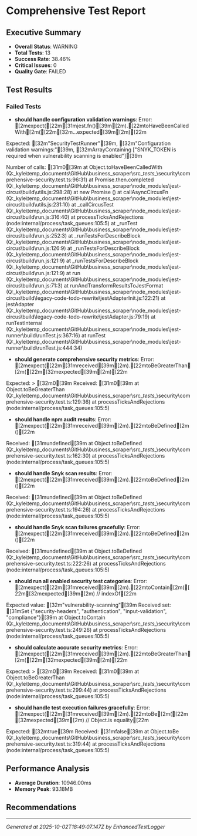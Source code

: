 # Comprehensive Test Report

## Executive Summary
- **Overall Status**: WARNING
- **Total Tests**: 13
- **Success Rate**: 38.46%
- **Critical Issues**: 0
- **Quality Gate**: FAILED

## Test Results
### Failed Tests
- **should handle configuration validation warnings**: Error: [2mexpect([22m[31mjest.fn()[39m[2m).[22mtoHaveBeenCalledWith[2m([22m[32m...expected[39m[2m)[22m

Expected: [32m"SecurityTestRunner"[39m, [32m"Configuration validation warnings:"[39m, [32mArrayContaining ["SNYK_TOKEN is required when vulnerability scanning is enabled"][39m

Number of calls: [31m0[39m
    at Object.toHaveBeenCalledWith (Q:\_kyle\temp_documents\GitHub\business_scraper\src\__tests__\security\comprehensive-security.test.ts:96:31)
    at Promise.then.completed (Q:\_kyle\temp_documents\GitHub\business_scraper\node_modules\jest-circus\build\utils.js:298:28)
    at new Promise (<anonymous>)
    at callAsyncCircusFn (Q:\_kyle\temp_documents\GitHub\business_scraper\node_modules\jest-circus\build\utils.js:231:10)
    at _callCircusTest (Q:\_kyle\temp_documents\GitHub\business_scraper\node_modules\jest-circus\build\run.js:316:40)
    at processTicksAndRejections (node:internal/process/task_queues:105:5)
    at _runTest (Q:\_kyle\temp_documents\GitHub\business_scraper\node_modules\jest-circus\build\run.js:252:3)
    at _runTestsForDescribeBlock (Q:\_kyle\temp_documents\GitHub\business_scraper\node_modules\jest-circus\build\run.js:126:9)
    at _runTestsForDescribeBlock (Q:\_kyle\temp_documents\GitHub\business_scraper\node_modules\jest-circus\build\run.js:121:9)
    at _runTestsForDescribeBlock (Q:\_kyle\temp_documents\GitHub\business_scraper\node_modules\jest-circus\build\run.js:121:9)
    at run (Q:\_kyle\temp_documents\GitHub\business_scraper\node_modules\jest-circus\build\run.js:71:3)
    at runAndTransformResultsToJestFormat (Q:\_kyle\temp_documents\GitHub\business_scraper\node_modules\jest-circus\build\legacy-code-todo-rewrite\jestAdapterInit.js:122:21)
    at jestAdapter (Q:\_kyle\temp_documents\GitHub\business_scraper\node_modules\jest-circus\build\legacy-code-todo-rewrite\jestAdapter.js:79:19)
    at runTestInternal (Q:\_kyle\temp_documents\GitHub\business_scraper\node_modules\jest-runner\build\runTest.js:367:16)
    at runTest (Q:\_kyle\temp_documents\GitHub\business_scraper\node_modules\jest-runner\build\runTest.js:444:34)
- **should generate comprehensive security metrics**: Error: [2mexpect([22m[31mreceived[39m[2m).[22mtoBeGreaterThan[2m([22m[32mexpected[39m[2m)[22m

Expected: > [32m0[39m
Received:   [31m0[39m
    at Object.toBeGreaterThan (Q:\_kyle\temp_documents\GitHub\business_scraper\src\__tests__\security\comprehensive-security.test.ts:129:36)
    at processTicksAndRejections (node:internal/process/task_queues:105:5)
- **should handle npm audit results**: Error: [2mexpect([22m[31mreceived[39m[2m).[22mtoBeDefined[2m()[22m

Received: [31mundefined[39m
    at Object.toBeDefined (Q:\_kyle\temp_documents\GitHub\business_scraper\src\__tests__\security\comprehensive-security.test.ts:162:30)
    at processTicksAndRejections (node:internal/process/task_queues:105:5)
- **should handle Snyk scan results**: Error: [2mexpect([22m[31mreceived[39m[2m).[22mtoBeDefined[2m()[22m

Received: [31mundefined[39m
    at Object.toBeDefined (Q:\_kyle\temp_documents\GitHub\business_scraper\src\__tests__\security\comprehensive-security.test.ts:194:26)
    at processTicksAndRejections (node:internal/process/task_queues:105:5)
- **should handle Snyk scan failures gracefully**: Error: [2mexpect([22m[31mreceived[39m[2m).[22mtoBeDefined[2m()[22m

Received: [31mundefined[39m
    at Object.toBeDefined (Q:\_kyle\temp_documents\GitHub\business_scraper\src\__tests__\security\comprehensive-security.test.ts:222:26)
    at processTicksAndRejections (node:internal/process/task_queues:105:5)
- **should run all enabled security test categories**: Error: [2mexpect([22m[31mreceived[39m[2m).[22mtoContain[2m([22m[32mexpected[39m[2m) // indexOf[22m

Expected value: [32m"vulnerability-scanning"[39m
Received set:   [31mSet {"security-headers", "authentication", "input-validation", "compliance"}[39m
    at Object.toContain (Q:\_kyle\temp_documents\GitHub\business_scraper\src\__tests__\security\comprehensive-security.test.ts:249:26)
    at processTicksAndRejections (node:internal/process/task_queues:105:5)
- **should calculate accurate security metrics**: Error: [2mexpect([22m[31mreceived[39m[2m).[22mtoBeGreaterThan[2m([22m[32mexpected[39m[2m)[22m

Expected: > [32m0[39m
Received:   [31m0[39m
    at Object.toBeGreaterThan (Q:\_kyle\temp_documents\GitHub\business_scraper\src\__tests__\security\comprehensive-security.test.ts:299:44)
    at processTicksAndRejections (node:internal/process/task_queues:105:5)
- **should handle test execution failures gracefully**: Error: [2mexpect([22m[31mreceived[39m[2m).[22mtoBe[2m([22m[32mexpected[39m[2m) // Object.is equality[22m

Expected: [32mtrue[39m
Received: [31mfalse[39m
    at Object.toBe (Q:\_kyle\temp_documents\GitHub\business_scraper\src\__tests__\security\comprehensive-security.test.ts:319:44)
    at processTicksAndRejections (node:internal/process/task_queues:105:5)

## Performance Analysis
- **Average Duration**: 10946.00ms
- **Memory Peak**: 93.18MB

## Recommendations


---
*Generated at 2025-10-02T18:49:07.147Z by EnhancedTestLogger*